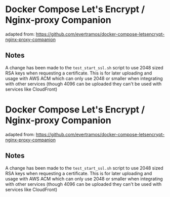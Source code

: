 # Docker Compose Let's Encrypt / Nginx-proxy Companion

adapted from:
https://github.com/evertramos/docker-compose-letsencrypt-nginx-proxy-companion

## Notes

A change has been made to the `test_start_ssl.sh` script to use 2048 sized RSA keys when requesting a certificate. This is for later uploading and usage with AWS ACM which can only use 2048 or smaller when integrating with other services (though 4096 can be uploaded they can't be used with services like CloudFront)

# Docker Compose Let's Encrypt / Nginx-proxy Companion

adapted from:
https://github.com/evertramos/docker-compose-letsencrypt-nginx-proxy-companion

## Notes

A change has been made to the `test_start_ssl.sh` script to use 2048 sized RSA keys when requesting a certificate. This is for later uploading and usage with AWS ACM which can only use 2048 or smaller when integrating with other services (though 4096 can be uploaded they can't be used with services like CloudFront)
